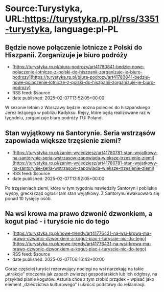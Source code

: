# Source:Turystyka, URL:https://turystyka.rp.pl/rss/3351-turystyka, language:pl-PL

## Będzie nowe połączenie lotnicze z Polski do Hiszpanii. Zorganizuje je biuro podróży
 - [https://turystyka.rp.pl/biura-podrozy/art41780841-bedzie-nowe-polaczenie-lotnicze-z-polski-do-hiszpanii-zorganizuje-je-biuro-podrozy](https://turystyka.rp.pl/biura-podrozy/art41780841-bedzie-nowe-polaczenie-lotnicze-z-polski-do-hiszpanii-zorganizuje-je-biuro-podrozy)
 - RSS feed: $source
 - date published: 2025-02-07T13:52:05+00:00

W sezonie letnim z Warszawy będzie można polecieć do hiszpańskiego Jerez leżącego w pobliżu Kadyksu. Rejsy, które będą realizowane raz w tygodniu, zorganizuje biuro podróży TUI Poland.

## Stan wyjątkowy na Santorynie. Seria wstrząsów zapowiada większe trzęsienie ziemi?
 - [https://turystyka.rp.pl/zanim-wyjedziesz/art41780781-stan-wyjatkowy-na-santorynie-seria-wstrzasow-zapowiada-wieksze-trzesienie-ziemi](https://turystyka.rp.pl/zanim-wyjedziesz/art41780781-stan-wyjatkowy-na-santorynie-seria-wstrzasow-zapowiada-wieksze-trzesienie-ziemi)
 - RSS feed: $source
 - date published: 2025-02-07T13:52:05+00:00

Po trzęsieniach ziemi, które w tym tygodniu nawiedziły Santoryn i pobliskie wyspy, grecki rząd ogłosił tam stan wyjątkowy. Z Santorynu ewakuowało się ponad 10 tysięcy osób.

## Na wsi krowa ma prawo dzwonić dzwonkiem, a kogut piać - i turyście nic do tego
 - [https://turystyka.rp.pl/nowe-trendy/art41776431-na-wsi-krowa-ma-prawo-dzwonic-dzwonkiem-a-kogut-piac-i-turyscie-nic-do-tego](https://turystyka.rp.pl/nowe-trendy/art41776431-na-wsi-krowa-ma-prawo-dzwonic-dzwonkiem-a-kogut-piac-i-turyscie-nic-do-tego)
 - RSS feed: $source
 - date published: 2025-02-07T06:16:43+00:00

Coraz częściej turyści rezerwujący noclegi na wsi narzekają na takie „atrakcje” otoczenia jak zapach zwierząt gospodarskich lub ich odgłosy, na przykład pianie kogutów. Asturia chce z tym zrobić prządek – wpisać jako element „dziedzictwa kulturowego” i ukrócić podstawy do reklamacji.

